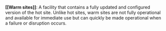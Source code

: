 **[[Warm sites]]**: A facility that contains a fully updated and configured version of the hot site. Unlike hot sites, warm sites are not fully operational and available for immediate use but can quickly be made operational when a failure or disruption occurs.